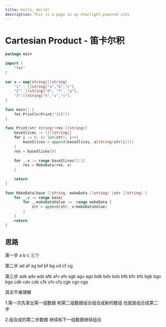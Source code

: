 ```yaml
---
title: Hello, World!
description: This is a page in my Starlight-powered site
---
```


# Cartesian Product - 笛卡尔积

```go
package main
 
import (
    "fmt"
)
 
var a = map[string][]string{
    "1" : []string{"a","b","c"},
    "2": []string{"d", "f", "g"},
    "3":[]string{"k","v","s"},
}
 
func main() {
    fmt.Println(Print("123"))
}
 
func Print(str string)(res []string){
    baseSlices := [][]string{}
    for i := 0; i< len(str); i++{
        baseSlices = append(baseSlices, a[string(str[i])])
    }
    res = baseSlices[0]
 
    for _,v := range baseSlices[1:]{
        res = MakeData(res, v)
    }
 
    return
}
 
func MakeData(base []string, makeData []string) (str []string) {
    for _,v := range base{
        for _,makeDataValue :=  range makeData {
            str = append(str, v+makeDataValue)
        }
    }
    return
}
```

## 思路

第一步 a  b  c  三个

第二步  ad  af   ag    bd  bf bg   cd cf cg

第三步  adk adv ads afk afv afs agk agv ags bdk bdv bds bfk bfv bfs bgk bgv bgs cdk cdv cds cfk cfv cfs cgk cgv cgs

其实不难理解

1.第一次先拿出第一组数据 和第二组数据组合组合成新的数组 也就是组合成第二步

2.组合成的第二步数据 继续和下一组数据继续组合
